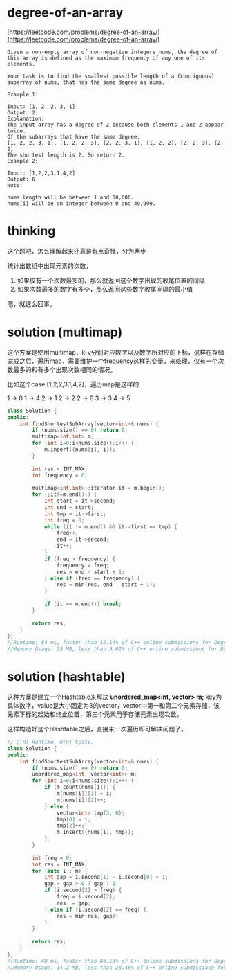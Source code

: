 # degree-of-an-array

[https://leetcode.com/problems/degree-of-an-array/](https://leetcode.com/problems/degree-of-an-array/)

```
Given a non-empty array of non-negative integers nums, the degree of this array is defined as the maximum frequency of any one of its elements.

Your task is to find the smallest possible length of a (contiguous) subarray of nums, that has the same degree as nums.

Example 1:

Input: [1, 2, 2, 3, 1]
Output: 2
Explanation: 
The input array has a degree of 2 because both elements 1 and 2 appear twice.
Of the subarrays that have the same degree:
[1, 2, 2, 3, 1], [1, 2, 2, 3], [2, 2, 3, 1], [1, 2, 2], [2, 2, 3], [2, 2]
The shortest length is 2. So return 2.
Example 2:

Input: [1,2,2,3,1,4,2]
Output: 6
Note:

nums.length will be between 1 and 50,000.
nums[i] will be an integer between 0 and 49,999.
```

# thinking

这个题吧，怎么理解起来还真是有点奇怪，分为两步

统计出数组中出现元素的次数，
1. 如果仅有一个次数最多的，那么就返回这个数字出现的收尾位置的间隔
2. 如果次数最多的数字有多个，那么返回这些数字收尾间隔的最小值

嗯，就这么回事。


# solution (multimap)

这个方案是使用multimap，k-v分别对应数字以及数字所对应的下标，这样在存储完成之后，遍历map，需要维护一个frequency这样的变量，来处理，仅有一个次数最多的和有多个出现次数相同的情况。

比如这个case [1,2,2,3,1,4,2]，遍历map是这样的

1 -> 0
1 -> 4
2 -> 1
2 -> 2 
2 -> 6
3 -> 3
4 -> 5

```c++
class Solution {
public:
    int findShortestSubArray(vector<int>& nums) {
        if (nums.size() == 0) return 0;
        multimap<int,int> m;
        for (int i=0;i<nums.size();i++) {
            m.insert({nums[i], i});
        }
        
        int res = INT_MAX;
        int frequency = 0;
        
        multimap<int,int>::iterator it = m.begin();
        for (;it!=m.end();) {
            int start = it->second;
            int end = start;
            int tmp = it->first;
            int freq = 0;
            while (it != m.end() && it->first == tmp) {
                freq++;
                end = it->second;
                it++;
            }
            if (freq > frequency) {
                frequency = freq;
                res = end - start + 1;
            } else if (freq == frequency) {
                res = min(res, end - start + 1);
            }
            
            if (it == m.end()) break;
        }
        
        return res;
    }
};
//Runtime: 84 ms, faster than 12.14% of C++ online submissions for Degree of an Array.
//Memory Usage: 25 MB, less than 5.02% of C++ online submissions for Degree of an Array.
```


# solution (hashtable)

这种方案是建立一个Hashtable来解决 **unordered_map<int, vector<int>> m;** key为具体数字，value是大小固定为3的vector<int>，vector中第一和第二个元素存储，该元素下标的起始和终止位置，第三个元素用于存储元素出现次数。

这样构造好这个Hashtable之后，直接来一次遍历即可解决问题了。

```c++
// O(n) Runtime, O(n) Space.
class Solution {
public:
    int findShortestSubArray(vector<int>& nums) {
        if (nums.size() == 0) return 0;
        unordered_map<int, vector<int>> m;
        for (int i=0;i<nums.size();i++) {
            if (m.count(nums[i])) {
                m[nums[i]][1] = i;
                m[nums[i]][2]++;
            } else {
                vector<int> tmp(3, 0);
                tmp[0] = i;
                tmp[2]++;
                m.insert({nums[i], tmp});
            }
        }
        
        int freq = 0;
        int res = INT_MAX;
        for (auto i : m) {
            int gap = i.second[1] - i.second[0] + 1;
            gap = gap > 0 ? gap : 1;
            if (i.second[2] > freq) {
                freq = i.second[2];
                res  = gap;
            } else if (i.second[2] == freq) {
                res = min(res, gap);
            }
        }
        
        return res;
    }
};
//Runtime: 40 ms, faster than 83.53% of C++ online submissions for Degree of an Array.
//Memory Usage: 14.2 MB, less than 28.46% of C++ online submissions for Degree of an Array.
```
